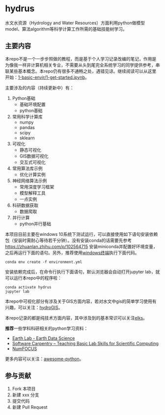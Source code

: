 # hydrus

水文水资源（Hydrology and Water Resources）方面利用python做模型model、算法algorithm等科学计算工作所需的基础技能树学习。

## 主要内容

本repo不是一个一步步照做的教程，而是基于个人学习记录改编的笔记，作用是为像我一样非计算机相关专业，不需要从头到尾完全系统学习的同学提供参考，串联某些基本概念。本repo仍有很多不通畅之处，遇错见谅。继续阅读可以从这里开始：[1-basic-envir/1-get-started.ipynb](https://github.com/OuyangWenyu/hydrus/blob/master/1-basic-envir/1-get-started.ipynb)。

主要涉及的内容（持续更新中）有：

1. Python基础
    - 基础环境配置
    - python基础
2. 常用科学计算库
    - numpy
    - pandas
    - scipy
    - sklearn
3. 可视化
    - 静态可视化
    - GIS数据可视化
    - 交互式可视化
4. 常用算法库示例
    - 优化计算实例
5. 神经网络算法示例
    - 常用深度学习框架
    - 模型解释工具
    - 一点实例
6. 科研数据获取
    - 数据爬取
7. 并行计算
    - python并行基础

本项目目前主要在windows 10系统下测试运行，可以直接使用如下语句安装依赖包（安装时需耐心等待若干分钟）。没有安装conda的话需要先参考 https://zhuanlan.zhihu.com/p/102564715 安装miniconda并配置好环境变量，之后再运行下面的语句。另外，推荐使用[windows终端](https://docs.microsoft.com/zh-cn/windows/terminal/)执行下面代码。

```Shell
conda env create -f environment.yml
```

安装依赖完成后，在命令行执行下面语句，默认浏览器会自动打开jupyter lab，就可以运行本repo中的程序啦：

```Shell
conda activate hydrus
jupyter lab
```

本repo中可视化部分有涉及关于GIS方面内容，若对水文中gis的简单学习使用有兴趣，可以关注：[hydroGIS](https://github.com/OuyangWenyu/hydroGIS)。

本repo记录的都是纯技术方面内容，其中涉及到的基本常识可以关注[elks](https://github.com/OuyangWenyu/elks)。

**推荐**一些学科科研相关的python学习资料：

- [Earth Lab - Earth Data Science](https://www.earthdatascience.org/)
- [Software Carpentry – Teaching Basic Lab Skills for Scientific Computing](https://software-carpentry.org/lessons/index.html)
- [NumFOCUS](https://numfocus.org/)

更多内容可以关注：[awesome-python](https://github.com/vinta/awesome-python)。

## 参与贡献

1. Fork 本项目
2. 新建 xxx 分支
3. 提交代码
4. 新建 Pull Request
